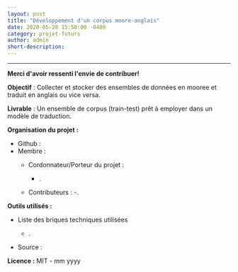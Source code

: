 ```yaml
---
layout: post
title: "Développement d'un corpus moore-anglais"
date: 2020-05-28 15:58:00 -0400
category: projet-futurs
author: admin
short-description:
---
```


-----
**Merci d'avoir ressenti l'envie de contribuer!** 

**Objectif** : Collecter et stocker des ensembles de données en mooree et traduit en anglais ou vice versa.  

**Livrable** : Un ensemble de corpus (train-test) prêt à employer dans un modèle de traduction.

**Organisation du projet :**

- Github : 
- Membre :
    - Cordonnateur/Porteur du projet :
    	- .
      
    - Contributeurs :
    	-.

**Outils utilisés :**

- Liste des briques techniques utilisées
    - .
    
- Source  : 

**Licence :** MIT - mm yyyy

